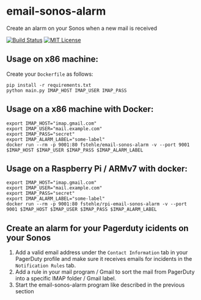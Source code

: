 # email-sonos-alarm

Create an alarm on your Sonos when a new mail is received

[![Build Status](https://circleci.com/gh/fstehle/email-sonos-alarm/tree/master.svg?style=shield)](https://circleci.com/gh/fstehle/email-sonos-alarm)
[![MIT License](https://img.shields.io/badge/license-MIT-blue.svg "MIT License")](https://github.com/twbs/no-carrier/blob/master/LICENSE.txt)

## Usage on x86 machine:

Create your `Dockerfile` as follows:

```
pip install -r requirements.txt
python main.py IMAP_HOST IMAP_USER IMAP_PASS
```

## Usage on a x86 machine with Docker:

```
export IMAP_HOST="imap.gmail.com"
export IMAP_USER="mail.example.com"
export IMAP_PASS="secret"
export IMAP_ALARM_LABEL="some-label"
docker run --rm -p 9001:80 fstehle/email-sonos-alarm -v --port 9001 $IMAP_HOST $IMAP_USER $IMAP_PASS $IMAP_ALARM_LABEL
```

## Usage on a Raspberry Pi / ARMv7 with docker:

```
export IMAP_HOST="imap.gmail.com"
export IMAP_USER="mail.example.com"
export IMAP_PASS="secret"
export IMAP_ALARM_LABEL="some-label"
docker run --rm -p 9001:80 fstehle/rpi-email-sonos-alarm -v --port 9001 $IMAP_HOST $IMAP_USER $IMAP_PASS $IMAP_ALARM_LABEL
```

## Create an alarm for your Pagerduty icidents on your Sonos

1. Add a valid email address under the `Contact Information` tab in your PagerDuty profile and make sure it receives emails for incidents in the `Notification Rules` tab.
2. Add a rule in your mail program / Gmail to sort the mail from PagerDuty into a specific IMAP folder / Gmail label.
3. Start the email-sonos-alarm program like described in the previous section




